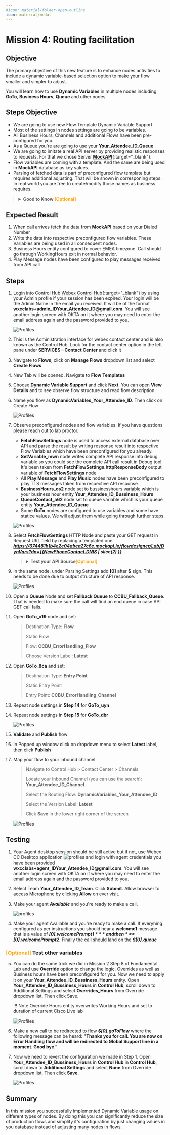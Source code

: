 ```yaml
---
#icon: material/folder-open-outline
icon: material/medal
---
```




# Mission 4: Routing facilitation

## Objective

The primary objective of this new feature is to enhance nodes activities to include a dynamic variable-based selection option to make your flow smaller and simpler to adjust.

You will learn how to use **Dynamic Variables** in multiple nodes including **GoTo**, **Business Hours**, **Queue** and other nodes. 


## Steps Objective
    
  - We are going to use new Flow Template Dynamic Variable Support
  - Most of the settings in nodes settings are going to be variables.
  - All Business Hours, Channels and additional Flows have been pre-configured for you.
  - As a Queue you're are going to use your **<span class="attendee-id-placeholder">Your_Attendee_ID</span>_Queue**
  - We are going to imitate a real API server by providing realistic responses to requests. For that we chose Server [**MockAPI**](https://mockapi.io/){:target="_blank"}.
  - Flow variables are coming with a template. And the same are being used in **MockAPI** database as key values.
  - Parsing of fetched data is part of preconfigured flow template but requires additional adjusting. That will be shown in corresponing steps. In real world you are free to create/modify those names as business requires.

> **<details><summary>Good to Know <span style="color: orange;">[Optional]</span></summary>**
> 
> For more information of how you can use MockAPI please watch these Vidcasts: 
[**[ADVANCED] Use MockAPI to enhance your Demos - PART 1**](https://app.vidcast.io/share/ce058b71-109e-4929-b9ca-46b83d94f7e3){:target="_blank"} and [**[ADVANCED] Use MockAPI to enhance your Demos - PART 2**](https://app.vidcast.io/share/1e259a34-7e9e-44d9-aa5a-5d76e07256a3){:target="_blank"}
> 
> </details>


## Expected Result

1. When call arrives fetch the data from **MockAPI** based on your Dialed Number
2. Write the data into respective preconfigured flow variables. These Variables are being used in all consequent nodes.
3. Business Hours entity configured to cover EMEA timezone. Call should go through WorkingHours exit in normal behavior.
4. Play Message nodes have been configured to play messages received from API call

## Steps

1. Login into Control Hub [Webex Control Hub](https://admin.webex.com){:target="_blank"} by using your Admin profile if your session has been expired.
    Your login will be the Admin Name in the email you received. It will be of the format **<span class="attendee-id-container">wxcclabs+admin_ID<span class="attendee-id-placeholder" data-prefix="wxcclabs+admin_ID" data-suffix="@gmail.com">Your_Attendee_ID</span>@gmail.com<span class="copy" title="Click to copy!"></span></span>**. You will see another login screen with OKTA on it where you may need to enter the email address again and the password provided to you.

    ![Profiles](../graphics/Lab1/1-CH_Login.gif)

2. This is the Administration interface for webex contact center and is also known as the Control Hub. Look for the contact center option in the left pane under **SERVICES – Contact Center** and click it

3. Navigate to **Flows**, click on **Manage Flows** dropdown list and select **Create Flows**

4. New Tab will be opened. Navigate to **Flow Templates**

5. Choose **Dynamic Variable Support** and click **Next**. You can open **View Details** and to see observe flow structure and read flow description.

6. Name you flow as **<span class="attendee-id-container">DynamicVariables_<span class="attendee-id-placeholder" data-prefix="DynamicVariables_">Your_Attendee_ID</span><span class="copy" title="Click to copy!"></span></span>**. Then click on Create Flow

    ![Profiles](../graphics/Lab2/BM2_2-7_DynFlowCreate.gif)

7. Observe preconfigured nodes and flow variables. If you have questions please reach out to lab proctor.
    
    - **FetchFlowSettings** node is used to access external database over API and parse the result by writing response result into respective Flow Variables which have been preconfigured for you already.
    - **SetVariable_mwn** node writes complete API response into debug variable so you could see the complete API call result in Debug tool. It's been taken from **FetchFlowSettings.httpResponseBody** output variable of **FetchFlowSettings** node
    - All **Play Message** and **Play Music** nodes have been preconfigured to play TTS messages taken from respective API response
    - **BusinessHours_os2** node set to bussinesshours variable which is your business hour entity **<span class="attendee-id-placeholder">Your_Attendee_ID</span>_Bussiness_Hours**
    - **QueueContact_a62** node set to queue variable which is your queue entity **<span class="attendee-id-placeholder">Your_Attendee_ID</span>_Queue**
    - Some **GoTo** nodes are configured to use variables and some have statice values. We will adjust them while going through further steps. 

    ![Profiles](../graphics/Lab2/BM2-7-ObserveFlow.gif)

8. Select **FetchFlowSettings** HTTP Node and paste your GET request in Request URL field by replacing a templated one.
    ***https://674481b1b4e2e04abea27c6e.mockapi.io/flowdesigner/Lab/DynVars?dn={{NewPhoneContact.DNIS | slice(2) }}***<span class="copy-static" data-copy-text="https://674481b1b4e2e04abea27c6e.mockapi.io/flowdesigner/Lab/DynVars?dn={{NewPhoneContact.DNIS | slice(2) }}"><span class="copy" title="Click to copy!"></span></span>

 
    > **<details><summary>**Test your API Source**<span style="color: orange;">[Optional]</span></summary>**
    > 
    > 1. Test your API resource. **https://674481b1b4e2e04abea27c6e.mockapi.io/flowdesigner/Lab/DynVars?dn=*{DNIS}***<span class="copy-static" data-copy-text="https://674481b1b4e2e04abea27c6e.mockapi.io/flowdesigner/Lab/DynVars?dn=*{DNIS}"><span class="copy" title="Click to copy!"></span></span>
    > 
    > 2. Replace DNIS with the provided DNIS number stripping +1
    >
    > <span style="color: orange;">[Example:]</span> If your number **+14694096861**, then your GET Query should be ***https://674481b1b4e2e04abea27c6e.mockapi.io/flowdesigner/Lab/DynVars?dn=4694096861***
    >
    > 3. Open Chrome browser and past your URL. You should get the follwoing result
    > 
    > ![Profiles](../graphics/Lab2/BM2-8-Chrometest.gif)
    > 
    > 4. Test JSON Path in the following tool [https://jsonpath.com/](https://jsonpath.com/){:target="_blank"}
    > 
    > 5. Paste your GET URL into the Browser address line and copy the output in square brackets (including brackets)
    >
    > 6. Open [https://jsonpath.com/](https://jsonpath.com/){:target="_blank"} and paste the copied response into **Inputs** window
    >
    > 7. In **JSONPath** box copy and paste one of the path expression from **FetchFlowSettings** to verify your results.
    >
    > ![Profiles](../graphics/Lab2/BM2-9-10-JSONPath.gif)
    > </details>

9. In the same node, under Parsing Settings add **[0]**<span class="copy-static" data-copy-text="[0]"><span class="copy" title="Click to copy!"></span></span> after **$** sign. This needs to be done due to output structure of API response. 
 
    ![Profiles](../graphics/Lab2/BM2-9-10-GETAPI_Config.gif)

10. Open a **Queue** Node and set **Fallback Queue** to **CCBU_Fallback_Queue**. That is needed to make sure the call will find an end queue in case API GET call fails.

12. Open **GoTo_x19** node and set:

    > Destination Type: **Flow**
    >
    > Static Flow
    >
    > Flow: **CCBU_ErrorHandling_Flow**
    >
    > Choose Version Label: **Latest**
    
13. Open **GoTo_8ca** and set:

    > Destination Type: **Entry Point**
    >
    > Static Entry Point
    >
    > Entry Point: **CCBU_ErrorHandling_Channel**

 
14. Repeat node settings in **Step 14** for **GoTo_uyn**

15. Repeat node settings in **Step 15** for **GoTo_dbr**

    ![Profiles](../graphics/Lab2/BM2-11-15-FallbackQ.gif)

16. **Validate** and **Publish** flow

17. In Popped up window click on dropdown menu to select **Latest** label, then click **Publish**

18. Map your flow to your inbound channel
    
    > Navigate to Control Hub > Contact Center > Channels
    > 
    > Locate your Inbound Channel (you can use the search):  **<span class="attendee-id-container"><span class="attendee-id-placeholder" data-suffix="_Channel">Your_Attendee_ID</span>_Channel<span class="copy" title="Click to copy!"></span></span>**
    > 
    > Select the Routing Flow: **<span class="attendee-id-container">DynamicVariables_<span class="attendee-id-placeholder" data-prefix="DynamicVariables_">Your_Attendee_ID</span><span class="copy" title="Click to copy!"></span></span>**
    > 
    > Select the Version Label: **Latest**
    > 
    > Click **Save** in the lower right corner of the screen

    ![Profiles](../graphics/Lab2/BM2-18-ChannelChange.gif)


## Testing

1. Your Agent desktop session should be still active but if not, use Webex CC Desktop application ![profiles](../graphics/overview/Desktop_Icon40x40.png) and login with agent credentials you have been provided **<span class="attendee-id-container">wxcclabs+agent_ID<span class="attendee-id-placeholder" data-prefix="wxcclabs+agent_ID" data-suffix="@gmail.com">Your_Attendee_ID</span>@gmail.com<span class="copy" title="Click to copy!"></span></span>**. You will see another login screen with OKTA on it where you may need to enter the email address again and the password provided to you. 

2. Select Team **<span class="attendee-id-placeholder">Your_Attendee_ID</span>_Team**. Click **Submit**. Allow browser to access Microphone by clicking **Allow** on ever visit.

3. Make your agent ***Available*** and you're ready to make a call.

    ![profiles](../graphics/Lab1/5-Agent_Login.gif)

4. Make your agent Available and you're ready to make a call. If everyhing configured as per instructions you should hear a **welcome1** message that is a value of ***$[0].welcomePrompt1*** and then ***$[0].welcomePrompt2***. Finally the call should land on the ***$[0].queue***

### <span style="color: orange;">[Optional]</span> Test other variables

5. You can do the same trick we did in Mission 2 Step 8 of Fundamental Lab and use **Override** option to change the logic. Overrides as well as Business hours have been preconfigured for you. Now we need to apply it on your **<span class="attendee-id-container"><span class="attendee-id-placeholder" data-suffix="_Bussiness_Hours">Your_Attendee_ID</span>_Bussiness_Hours<span class="copy" title="Click to copy!"></span></span>** entity. Open **<span class="attendee-id-placeholder">Your_Attendee_ID</span>_Bussiness_Hours** in **Control Hub**, scroll down to Additional Settings and select **Overrides_Hours** from Override dropdown list. Then click Save.
    
    !!! Note
        Override Hours entity overwrites Working Hours and set to duration of current Cisco Live lab 

    ![Profiles](../graphics/Lab1/12-Overrides_Config.gif)

6. Make a new call to be redirected to flow ***$[0].goToFlow*** where the following message can be heard: **"Thanks you for call. You are now on Error Handling flow and will be redirected to Global Support line in a moment. Good bye."**

7. Now we need to revert the configuration we made in Step 1. Open **<span class="attendee-id-placeholder">Your_Attendee_ID</span>_Bussiness_Hours** in **Control Hub** in **Control Hub**, scroll down to **Additional Settings** and select **None** from Override dropdown list. Then click **Save**.

    ![Profiles](../graphics/Lab1/13-Revert_Overrides_Config.gif)


## Summary
In this mission you successfully implemented Dynamic Variable usage on different types of nodes. By doing this you can significantly reduce the size of production flows and simplify it's configuration by just changing values in you database instead of adjusting many nodes in flows.
